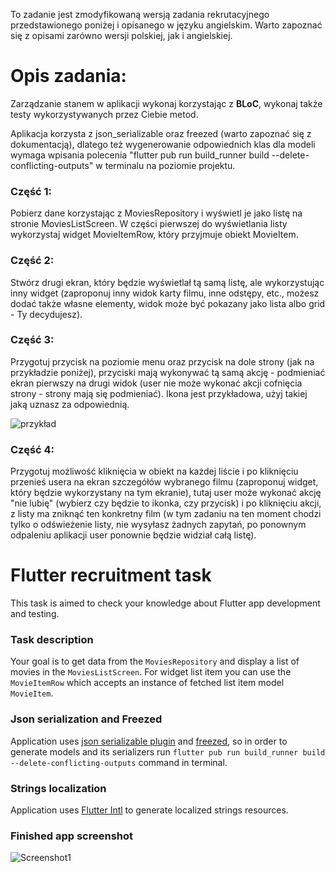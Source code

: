 To zadanie jest zmodyfikowaną wersją zadania rekrutacyjnego przedstawionego poniżej i opisanego w języku angielskim. Warto zapoznać się z opisami zarówno wersji polskiej, jak i angielskiej.


# Opis zadania:

Zarządzanie stanem w aplikacji wykonaj korzystając z **BLoC**, wykonaj także testy wykorzystywanych przez Ciebie metod.

Aplikacja korzysta z json_serializable oraz freezed (warto zapoznać się z dokumentacją), dlatego też wygenerowanie odpowiednich klas dla modeli wymaga wpisania polecenia "flutter pub run build_runner build --delete-conflicting-outputs" w terminalu na poziomie projektu.

### Część 1:

Pobierz dane korzystając z MoviesRepository i wyświetl je jako listę na stronie MoviesListScreen. W części pierwszej do wyświetlania listy wykorzystaj widget MovieItemRow, który przyjmuje obiekt MovieItem.

### Część 2:

Stwórz drugi ekran, który będzie wyświetlał tą samą listę, ale wykorzystując inny widget (zaproponuj inny widok karty filmu, inne odstępy, etc., możesz dodać także własne elementy, widok może być pokazany jako lista albo grid - Ty decydujesz).

### Część 3:

Przygotuj przycisk na poziomie menu oraz przycisk na dole strony (jak na przykładzie poniżej), przyciski mają wykonywać tą samą akcję - podmieniać ekran pierwszy na drugi widok (user nie może wykonać akcji cofnięcia strony - strony mają się podmieniać). Ikona jest przykładowa, użyj takiej jaką uznasz za odpowiednią.

![przykład](https://i.ibb.co/r2BdTg6/Zrzut-ekranu-2021-12-16-o-13-41-30.png)


### Część 4:

Przygotuj możliwość kliknięcia w obiekt na każdej liście i po kliknięciu przenieś usera na ekran szczegółów wybranego filmu (zaproponuj widget, który będzie wykorzystany na tym ekranie), tutaj user może wykonać akcję "nie lubię" (wybierz czy będzie to ikonka, czy przycisk) i po kliknięciu akcji, z listy ma zniknąć ten konkretny film (w tym zadaniu na ten moment chodzi tylko o odświeżenie listy, nie wysyłasz żadnych zapytań, po ponownym odpaleniu aplikacji user ponownie będzie widział całą listę).




# Flutter recruitment task

This task is aimed to check your knowledge about Flutter app development and testing.

### Task description
Your goal is to get data from the `MoviesRepository` and display a list of movies in the `MoviesListScreen`. 
For widget list item you can use the `MovieItemRow` which accepts an instance of fetched list item model `MovieItem`.

### Json serialization and Freezed
Application uses [json serializable plugin](https://pub.dev/packages/json_serializable) and [freezed](https://pub.dev/packages/freezed), so in order to generate models and its serializers run `flutter pub run build_runner build --delete-conflicting-outputs` command in terminal.

### Strings localization
Application uses [Flutter Intl](https://plugins.jetbrains.com/plugin/13666-flutter-intl) to generate localized strings resources.

### Finished app screenshot

![Screenshot1](https://raw.githubusercontent.com/netguru/flutter-recruitment-task/master/previews/Screenshot_1.png)

